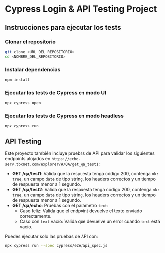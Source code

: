 # Cypress Login & API Testing Project

## Instrucciones para ejecutar los tests

### Clonar el repositorio
```bash
git clone <URL_DEL_REPOSITORIO>
cd <NOMBRE_DEL_REPOSITORIO>
```

### Instalar dependencias
```bash
npm install
```

### Ejecutar los tests de Cypress en modo UI
```bash
npx cypress open
```

### Ejecutar los tests de Cypress en modo headless
```bash
npx cypress run
```

## API Testing
Este proyecto también incluye pruebas de API para validar los siguientes endpoints alojados en `https://echo-serv.tbxnet.com/explorer/#/QA/get_qa_test1`:

- **GET /qa/test1**: Valida que la respuesta tenga código 200, contenga `ok: true`, un campo `date` de tipo string, los headers correctos y un tiempo de respuesta menor a 1 segundo.
- **GET /qa/test2**: Valida que la respuesta tenga código 200, contenga `ok: true`, un campo `date` de tipo string, los headers correctos y un tiempo de respuesta menor a 1 segundo.
- **GET /qa/echo**: Pruebas con el parámetro `text`:
  - Caso feliz: Valida que el endpoint devuelve el texto enviado correctamente.
  - Caso con `text` vacío: Valida que devuelve un error cuando `text` está vacío.

Puedes ejecutar solo las pruebas de API con:
```bash
npx cypress run --spec cypress/e2e/api_spec.js
